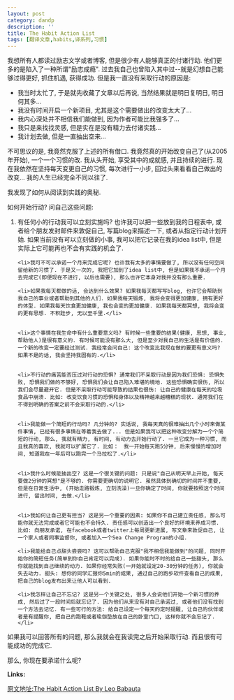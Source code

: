 ```yaml
---
layout: post
category: dandp
description: ''
title: The Habit Action List
tags: [翻译文章,habits,译系列,习惯]
---
```


我想所有人都读过励志文学或者博客, 但是很少有人能够真正的付诸行动.
他们更多的是陷入了一种所谓"励志成瘾".
过去我自己也曾陷入其中过--就是幻想自己能够过得更好, 抓住机遇, 获得成功.
但是我一直没有采取行动的原因是:
<ul>
  	<li>我当时太忙了, 于是就先收藏了文章以后再说, 当然结果就是明日复明日, 明日何其多...</li>
  	<li>我没有时间开启一个新项目, 尤其是这个需要做出的改变太大了...</li>
  	<li>我内心深处并不相信我们能做到, 因为作者可能比我强多了...</li>
  	<li>我只是来找找灵感, 但是实在是没有精力去付诸实践...</li>
  	<li>我计划去做, 但是一直抽出空来...</li>
</ul>
不可思议的是, 我竟然克服了上述的所有借口. 我竟然真的开始改变自己了(从2005年开始), 一个一个习惯的改. 我从头开始, 享受其中的成就感, 并且持续的进行. 现在我依然在坚持每天变更自己的习惯, 每次进行一小步, 回过头来看看自己做出的改变... 我的人生已经完全不同以往了.

我发现了如何从阅读到实践的奥秘.

如何开始行动? 问自己这些问题:

<ol>
	<li>有任何小的行动我可以立刻实施吗? 也许我可以把一些放到我的日程表中, 或者给个朋友发封邮件来敦促自己, 写篇blog来描述一下, 或者从指定行动计划开始. 如果当前没有可以立刻做的小事, 我可以把它记录在我的idea list中, 但是实际上它可能再也不会有实践的机会了.</li>


	<li>我可不可以承诺一个月来完成它呢? 也许我有太多的事情要做了, 所以没有任何空间留给新的习惯了. 于是又一次的, 我把它加到了idea list中, 但是如果我不承诺一个月去完成它(即便现在不进行, 以后也需要), 那么也许它本身对我并没有那么重要.
</li>

	<li>如果我每天都做的话, 会达到什么效果? 如果我每天都写写blog, 也许它会帮助到我自己的事业或者帮助到其他的人们. 如果我每天锻炼, 我将会变得更加健康, 拥有更好的体型. 如果我每天饮食更加健康, 我也会变的更加健康. 如果我每天都冥想, 我将会变的更有思想. 不积跬步, 无以至千里.</li>


	<li>这个事情在我生命中有什么重要意义吗? 有时候一些重要的结果(健康, 思想, 事业, 帮助他人)是很有意义的. 有时候可能没有那么大, 但是至少对我自己的生活是有价值的. 一个新的改变一定要经过测试. 我经常会问自己: 这个改变比我现在做的要更有意义吗? 如果不是的话, 我会坚持我固有的.</li>


	<li>不行动的痛苦能否压过对行动的恐惧? 通常我们不采取行动是因为我们恐惧: 恐惧失败, 恐惧我们做的不够好, 恐惧我们会让自己陷入难堪的境地. 这些恐惧确实很伤, 所以我们会尽量避开它. 但是不采取行动可能导致的结果也很伤: 让自己的健康在每天的垃圾食品中崩溃. 比如: 改变饮食习惯的恐惧和身体以及精神越来越糟糕的现状. 通常我们在不得到明确的答案之前不会采取行动的.</li>


	<li>我能做一个简短的行动吗? 几分钟的? 实话说, 我每天真的很难抽出几个小时来做某件事情, 已经有很多事情在等着我去做了... 但是如果我可以把这种改变分解为一个个简短的行动, 那么, 我就有精力, 有时间, 有动力去开始行动了. 一旦它成为一种习惯, 而且我真的喜欢, 我就可以扩展它了. 比如：　我一开始每天跑5分钟, 后来慢慢的增加时间, 知道我在一年后可以跑完一个马拉松了.</li>


	<li>我什么时候能抽出空? 这是一个很关键的问题: 只是说"自己从明天早上开始, 每天要做2分钟的冥想"是不够的. 你需要更确切的说明它. 虽然具体到确切的时间并不重要, 但是在日常生活中, (开始走路锻炼, 立刻洗澡)一旦你确定了时间, 你就要按照这个时间进行, 留出时间, 去做.</li>


	<li>我如何让自己更有担当? 这是另一个重要的因素: 如果你不自己建立责任感, 那么可能你就无法完成或者它可能也不会持久. 责任感可以创造出一个良好的环境来养成习惯. 比如: 向朋友承诺, 在facebook或者twitter上每周更新进展, 写文章来敦促自己, 让一个家人或者同事监督你, 或者加入一个Sea Change Program的小组.
</li>

	<li>我能给自己点甜头尝尝吗? 这可以帮助自己克服"我不相信我能做到"的问题, 同时开始你的简短任务(简单到你自己肯定可以完成). 如果你能时不时的给自己一些甜头, 那么你就能找到自己继续的动力. 如果你经常失败(一开始就设定20-30分钟的任务), 你就会失去动力. 甜头: 想你的同学汇报你5min的成果, 通过自己的跑步软件查看自己的成果, 把自己的blog发布出来让他人可以看到.
</li>

	<li>我怎样让自己不忘记? 这是另一个关键之处, 很多人会说他们开始一个新习惯的养成, 然后过了一段时间后就忘记了. 因为他们从来没有对自己承诺过, 或者他们没有找到一个方法去记忆. 有一些可行的方法: 给自己设定一个每天的定时提醒, 让自己的伙伴或者是有提醒你, 把自己的跑鞋或者瑜伽垫放在自己的卧室门口, 这样你就不会忘记了.</li>
</ol>



如果我可以回答所有的问题, 那么我就会在我读完之后开始采取行动. 而且很有可能成功的完成它.

那么, 你现在要承诺什么呢?

<strong>Links:</strong>

<a href="http://zenhabits.net/action/" title="原文地址" target="_blank">原文地址:The Habit Action List By Leo Babauta</a>
